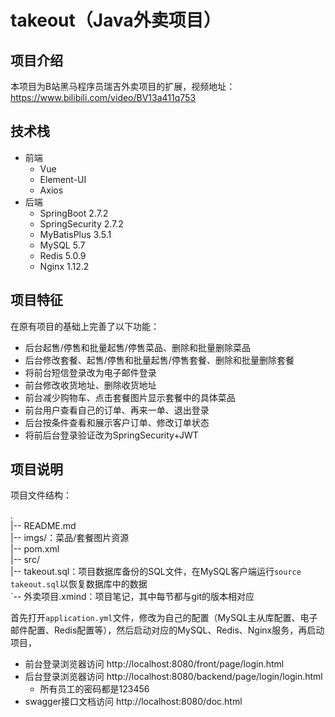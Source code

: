 # takeout（Java外卖项目）

## 项目介绍

本项目为B站黑马程序员瑞吉外卖项目的扩展，视频地址：<a href="https://www.bilibili.com/video/BV13a411q753">https://www.bilibili.com/video/BV13a411q753</a>

## 技术栈

- 前端
    - Vue
    - Element-UI
    - Axios
- 后端
    - SpringBoot 2.7.2
    - SpringSecurity 2.7.2  
    - MyBatisPlus 3.5.1
    - MySQL 5.7
    - Redis 5.0.9
    - Nginx 1.12.2

## 项目特征

在原有项目的基础上完善了以下功能：

- 后台起售/停售和批量起售/停售菜品、删除和批量删除菜品
- 后台修改套餐、起售/停售和批量起售/停售套餐、删除和批量删除套餐
- 将前台短信登录改为电子邮件登录
- 前台修改收货地址、删除收货地址
- 前台减少购物车、点击套餐图片显示套餐中的具体菜品
- 前台用户查看自己的订单、再来一单、退出登录
- 后台按条件查看和展示客户订单、修改订单状态
- 将前后台登录验证改为SpringSecurity+JWT

## 项目说明

项目文件结构：

.  
|-- README.md  
|-- imgs/：菜品/套餐图片资源  
|-- pom.xml  
|-- src/  
|-- takeout.sql：项目数据库备份的SQL文件，在MySQL客户端运行`source takeout.sql`以恢复数据库中的数据  
`-- 外卖项目.xmind：项目笔记，其中每节都与git的版本相对应

首先打开`application.yml`文件，修改为自己的配置（MySQL主从库配置、电子邮件配置、Redis配置等），然后启动对应的MySQL、Redis、Nginx服务，再启动项目，

- 前台登录浏览器访问 http://localhost:8080/front/page/login.html
- 后台登录浏览器访问 http://localhost:8080/backend/page/login/login.html
  - 所有员工的密码都是123456
- swagger接口文档访问 http://localhost:8080/doc.html

